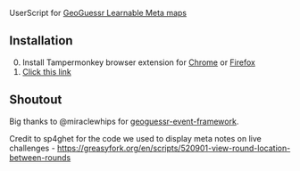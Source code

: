 UserScript for [GeoGuessr Learnable Meta maps](https://learnablemeta.com/)

## Installation
0. Install Tampermonkey browser extension for [Chrome](https://chrome.google.com/webstore/detail/tampermonkey/dhdgffkkebhmkfjojejmpbldmpobfkfo) or [Firefox](https://addons.mozilla.org/firefox/addon/tampermonkey?utm_source=usz)
1. [Click this link](https://github.com/likeon/geometa/raw/main/dist/geometa.user.js)

## Shoutout
Big thanks to @miraclewhips for [geoguessr-event-framework](https://github.com/miraclewhips/geoguessr-event-framework).

Credit to sp4ghet for the code we used to display meta notes on live challenges  - https://greasyfork.org/en/scripts/520901-view-round-location-between-rounds
